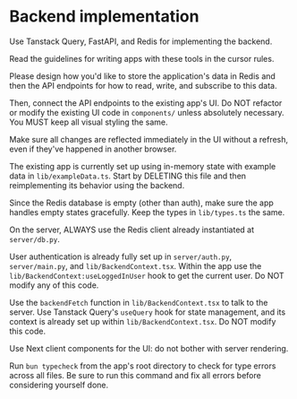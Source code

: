 # Backend implementation

Use Tanstack Query, FastAPI, and Redis for implementing the backend.

Read the guidelines for writing apps with these tools in the cursor rules.

Please design how you'd like to store the application's data in Redis and
then the API endpoints for how to read, write, and subscribe to this data.

Then, connect the API endpoints to the existing app's UI. Do NOT
refactor or modify the existing UI code in `components/` unless absolutely
necessary. You MUST keep all visual styling the same.

Make sure all changes are reflected immediately in the UI without a refresh,
even if they've happened in another browser.

The existing app is currently set up using in-memory state with example data in
`lib/exampleData.ts`. Start by DELETING this file and then reimplementing its
behavior using the backend.

Since the Redis database is empty (other than auth), make sure the
app handles empty states gracefully. Keep the types in `lib/types.ts` the same.

On the server, ALWAYS use the Redis client already instantiated at `server/db.py`.

User authentication is already fully set up in `server/auth.py`, `server/main.py`,
and `lib/BackendContext.tsx`. Within the app use the `lib/BackendContext:useLoggedInUser`
hook to get the current user. Do NOT modify any of this code.

Use the `backendFetch` function in `lib/BackendContext.tsx` to talk to the server. Use
Tanstack Query's `useQuery` hook for state management, and its context is already
set up within `lib/BackendContext.tsx`. Do NOT modify this code.

Use Next client components for the UI: do not bother with server rendering.

Run `bun typecheck` from the app's root directory to check for type errors
across all files. Be sure to run this command and fix all errors before considering
yourself done.
